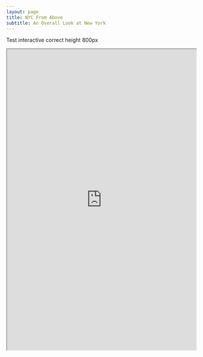```yaml
---
layout: page
title: NYC From Above
subtitle: An Overall Look at New York
---
```


Test interactive correct height 800px

<iframe src="https://thibauldbraet.github.io/maps/interactive/index.html" width="100%" height="800px"></iframe>
